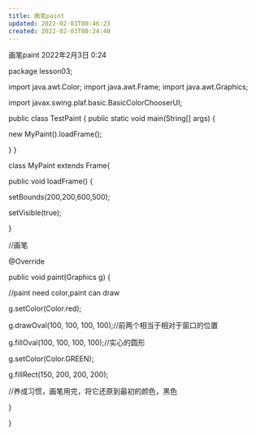 ```yaml
---
title: 画笔paint
updated: 2022-02-03T00:46:23
created: 2022-02-03T00:24:40
---
```


画笔paint
2022年2月3日
0:24

package lesson03;

import java.awt.Color;
import java.awt.Frame;
import java.awt.Graphics;

import javax.swing.plaf.basic.BasicColorChooserUI;

public class TestPaint {
public static void main(String\[\] args) {

new MyPaint().loadFrame();

}
}

class MyPaint extends Frame{

public void loadFrame() {

setBounds(200,200,600,500);

setVisible(true);

}

//画笔

@Override

public void paint(Graphics g) {

//paint need color,paint can draw

g.setColor(Color.red);

g.drawOval(100, 100, 100, 100);//前两个相当于相对于窗口的位置

g.fillOval(100, 100, 100, 100);//实心的圆形

g.setColor(Color.GREEN);

g.fillRect(150, 200, 200, 200);

//养成习惯，画笔用完，将它还原到最初的颜色，黑色

}

}
